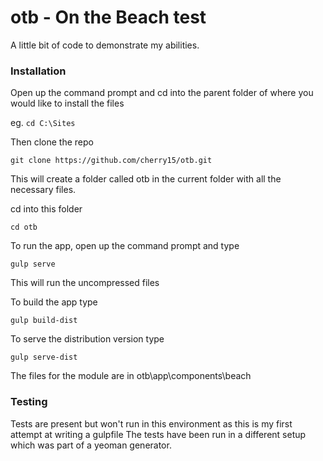 # otb - On the Beach test

A little bit of code to demonstrate my abilities.

### Installation

Open up the command prompt and cd into the parent folder of where you would like to install the files 

eg. `cd C:\Sites`

Then clone the repo

`git clone https://github.com/cherry15/otb.git`

This will create a folder called otb in the current folder with all the necessary files.

cd into this folder

`cd otb`

To run the app, open up the command prompt and type

`gulp serve`

This will run the uncompressed files

To build the app type

`gulp build-dist`

To serve the distribution version type

`gulp serve-dist`

The files for the module are in otb\app\components\beach

### Testing

Tests are present but won't run in this environment as this is my first attempt at writing a gulpfile
The tests have been run in a different setup which was part of a yeoman generator.

